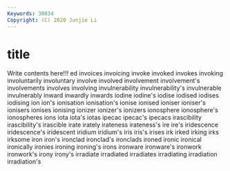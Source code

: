 ```yaml
---
Keywords: 30834
Copyright: (C) 2020 Junjie Li
---
```


# title

Write contents here!!!
ed 
invoices 
invoicing 
invoke
invoked 
invokes 
invoking 
involuntarily 
involuntary 
involve 
involved 
involvement 
involvement's 
involvements
involves 
involving 
invulnerability 
invulnerability's 
invulnerable 
invulnerably 
inward 
inwardly 
inwards 
iodine
iodine's 
iodise 
iodised 
iodises 
iodising 
ion 
ion's 
ionisation 
ionisation's 
ionise
ionised 
ioniser 
ioniser's 
ionisers 
ionises 
ionising 
ionizer 
ionizer's 
ionizers 
ionosphere
ionosphere's 
ionospheres 
ions 
iota 
iota's 
iotas 
ipecac 
ipecac's 
ipecacs 
irascibility
irascibility's 
irascible 
irate 
irately 
irateness 
irateness's 
ire 
ire's 
iridescence 
iridescence's
iridescent 
iridium 
iridium's 
iris 
iris's 
irises 
irk 
irked 
irking 
irks
irksome 
iron 
iron's 
ironclad 
ironclad's 
ironclads 
ironed 
ironic 
ironical 
ironically
ironies 
ironing 
ironing's 
irons 
ironware 
ironware's 
ironwork 
ironwork's 
irony 
irony's
irradiate 
irradiated 
irradiates 
irradiating 
irradiation 
irradiation's 
